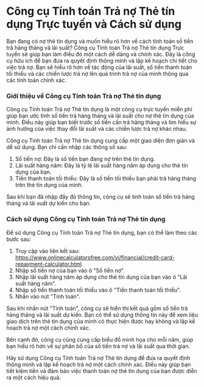 Công cụ Tính toán Trả nợ Thẻ tín dụng Trực tuyến và Cách sử dụng
================================================================

Bạn đang có nợ thẻ tín dụng và muốn hiểu rõ hơn về cách tính toán số tiền trả hàng tháng và lãi suất? Công cụ Tính toán Trả nợ Thẻ tín dụng Trực tuyến sẽ giúp bạn làm điều đó một cách dễ dàng và chính xác. Đây là công cụ hữu ích để bạn đưa ra quyết định thông minh và lập kế hoạch chi tiết cho việc trả nợ. Bạn sẽ hiểu rõ hơn về tác động của lãi suất, số tiền thanh toán tối thiểu và các chiến lược trả nợ lên quá trình trả nợ của mình thông qua các tính toán chính xác.

### Giới thiệu về Công cụ Tính toán Trả nợ Thẻ tín dụng

Công cụ Tính toán Trả nợ Thẻ tín dụng là một công cụ trực tuyến miễn phí giúp bạn ước tính số tiền trả hàng tháng và lãi suất cho nợ thẻ tín dụng của mình. Điều này giúp bạn biết trước số tiền cần trả hàng tháng và tìm hiểu sự ảnh hưởng của việc thay đổi lãi suất và các chiến lược trả nợ khác nhau.

Công cụ Tính toán Trả nợ Thẻ tín dụng cung cấp một giao diện đơn giản và dễ sử dụng. Bạn chỉ cần nhập các thông số sau:

1. Số tiền nợ: Đây là số tiền bạn đang nợ trên thẻ tín dụng.
2. Lãi suất hàng năm: Đây là tỷ lệ lãi suất hàng năm áp dụng cho thẻ tín dụng của bạn.
3. Tiền thanh toán tối thiểu: Đây là số tiền tối thiểu bạn phải trả hàng tháng trên thẻ tín dụng của mình.

Sau khi bạn đã nhập đầy đủ thông tin, công cụ sẽ tính toán số tiền trả hàng tháng và lãi suất dự kiến cho bạn.

### Cách sử dụng Công cụ Tính toán Trả nợ Thẻ tín dụng

Để sử dụng Công cụ Tính toán Trả nợ Thẻ tín dụng, bạn có thể làm theo các bước sau:

1. Truy cập vào liên kết sau: <https://www.onlinecalculatorsfree.com/vi/financial/credit-card-repayment-calculator.html>.
2. Nhập số tiền nợ của bạn vào ô "Số tiền nợ".
3. Nhập lãi suất hàng năm áp dụng cho thẻ tín dụng của bạn vào ô "Lãi suất hàng năm".
4. Nhập số tiền thanh toán tối thiểu vào ô "Tiền thanh toán tối thiểu".
5. Nhấn vào nút "Tính toán".

Sau khi nhấn nút "Tính toán", công cụ sẽ hiển thị kết quả gồm số tiền trả hàng tháng và lãi suất dự kiến. Bạn có thể sử dụng thông tin này để xem liệu giao dịch trên thẻ tín dụng của mình có thực hiện được hay không và lập kế hoạch trả nợ một cách chính xác.

Bên cạnh đó, công cụ cũng cung cấp biểu đồ minh họa cho mỗi năm, giúp bạn hiểu rõ hơn về sự phân bổ của số tiền trả nợ và lãi suất qua thời gian.

Hãy sử dụng Công cụ Tính toán Trả nợ Thẻ tín dụng để đưa ra quyết định thông minh và lập kế hoạch trả nợ một cách chính xác. Điều này giúp bạn tiết kiệm tiền và đảm bảo việc thanh toán nợ thẻ tín dụng của bạn được diễn ra một cách hiệu quả.